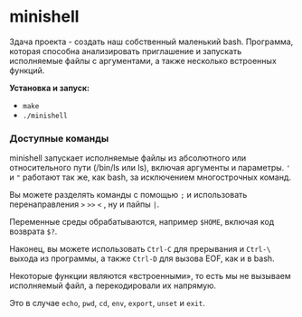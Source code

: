 # minishell

Здача проекта - создать наш собственный маленький bash.
Программа, которая способна анализировать приглашение и запускать исполняемые файлы с аргументами, а также несколько встроенных функций.

**Установка и запуск:**
* `make`
* `./minishell`


### Доступные команды

minishell запускает исполняемые файлы из абсолютного или относительного пути (/bin/ls или ls), включая аргументы и параметры. 
``'`` и ``"`` работают так же, как bash, за исключением многострочных команд.

Вы можете разделять команды с помощью ``;`` и использовать перенаправления ``>`` ``>>`` ``<`` , ну и пайпы ``|``.

Переменные среды обрабатываются, например ``$HOME``, включая код возврата ``$?``.

Наконец, вы можете использовать ``Ctrl-C`` для прерывания и ``Ctrl-\`` выхода из программы, а также ``Ctrl-D`` для вызова EOF, как и в bash.

Некоторые функции являются «встроенными», то есть мы не вызываем исполняемый файл, а перекодировали их напрямую.

Это в случае ``echo``, ``pwd``, ``cd``, ``env``, ``export``, ``unset`` и ``exit``.
